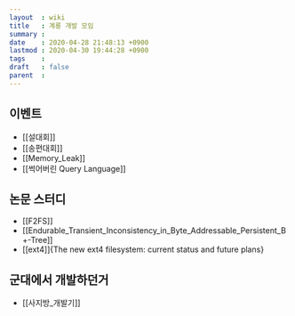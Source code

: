 ```yaml
---
layout  : wiki
title   : 계룡 개발 모임
summary : 
date    : 2020-04-28 21:48:13 +0900
lastmod : 2020-04-30 19:44:28 +0900
tags    : 
draft   : false
parent  : 
---
```


## 이벤트
 * [[설대회]]
 * [[송편대회]]
 * [[Memory_Leak]]
 * [[썩어버린 Query Language]]
## 논문 스터디
 * [[F2FS]]
 * [[Endurable_Transient_Inconsistency_in_Byte_Addressable_Persistent_B+-Tree]]
 * [[ext4]]{The new ext4 filesystem: current status and future plans}
## 군대에서 개발하던거
 * [[사지방_개발기]]
